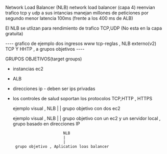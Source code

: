 Network Load Balancer (NLB)
network load balancer 
    (capa 4) 
        reenvian trafico tcp y udp a sus intancias
        manejan millones de peticiones por segundo
        menor latencia 100ms  (frente a los 400 ms de ALB)

 El NLB se utlizan para rendimiento de trafico TCP,UDP
 (No esta en la capa gratuita)   

 ---- grafico de ejemplo dos ingresos www tcp-reglas , NLB externo(v2)   TCP Y HHTP , a grupos objetivos ----

 GRUPOS OBJETIVOS(target groups)

- instancias ec2
- ALB 
- direcciones ip - deben ser ips privadas
- los controles de salud soportan los protocolos TCP,HTTP , HTTPS

    ejemplo visual , 
                          NLB
                            |
                            |
                        grupo objetivo con dos ec2


    ejemplo visual , 
                          NLB
                            |
                            |
       grupo objetivo con un ec2  y un servidor local , grupo basado en direcciones IP


                            NLB
                            |
                            |
       grupo objetivo , Aplication loas balancer 



